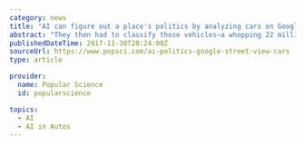```yaml
---
category: news
title: "AI can figure out a place's politics by analyzing cars on Google Street View"
abstract: "They then had to classify those vehicles—a whopping 22 million of them, representing 8 percent of all U.S. autos—by make, model, and year. To do that, they trained an AI tool called a neural network to identify them. (Specifically, they used a ..."
publishedDateTime: 2017-11-30T20:24:00Z
sourceUrl: https://www.popsci.com/ai-politics-google-street-view-cars
type: article

provider:
  name: Popular Science
  id: popularscience

topics:
  - AI
  - AI in Autos
---
```

